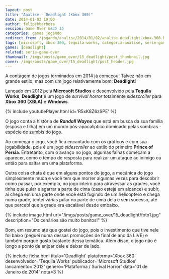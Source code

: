 ```yaml
---
layout: post
title: "Análise - Deadlight (Xbox 360)"
date: 2014-01-02 19:00
author: felipebbarbosa
session: Game Over &#35 15
categories: games jogando
redirect_from: /jogando/analise/2014/01/02/analise-deadlight-xbox-360.html
tags: [microsoft, xbox-360, tequila-works, categoria-analise, serie-game-over]
games: [deadlight]
related: serie-game-over
thumbnail: /imgs/posts/game_over/15_deadlight/post_thumbnail.jpg
cover: /imgs/posts/game_over/15_deadlight/post_header.jpg
---
```


A contagem de jogos terminados em 2014 já começou! Talvez não em grande estilo, mas com um jogo relativamente bom: **Deadlight**!

<!--more-->

Lançado em 2012 pela **Microsoft Studios** e desenvolvido pela **Tequila Works**, **Deadlight** é um jogo de _survival horror_ totalmente _sidescroller_ para **Xbox 360 (XBLA)** e **Windows**.

{% include youtubePlayer.html id='R5xK8Z6zSPE' %}

O jogo conta a história de **_Randall Wayne_** que está em busca da sua família (esposa e filha) em um mundo pós-apocalíptico dominado pelas sombras - espécie de zumbis do jogo.

Ao começar o jogo, você fica encantado com os gráficos e com sua jogabilidade, pois é um jogo _sidescroller_ ao estilo do primeiro **Prince of Persia**. Entretanto, com o avanço no jogo, algumas falhas começam a aparecer, como o tempo de resposta para realizar um ataque ao inimigo ou então para saltar em uma plataforma.

Outra coisa chata é que em alguns pontos do jogo, a mecânica do jogo simplesmente muda e você tem que morrer algumas vezes para descobrir como passar, por exemplo, no jogo inteiro para atravessar as grades, você tinha que pular e agarrar a parte de cima (caso esteja em alcance) e subir, aí chega em uma parte onde você está fugindo de um helicóptero e chega numa grade, tentei várias pular no parte de cima dela e sem sucesso, até que percebi que a grade era escalável desde embaixo.

{% include image.html url="/imgs/posts/game_over/15_deadlight/foto1.jpg" description="Os cenários são muito bonitos!" %}

Bom, em resumo até que gostei do jogo, pois o investimento que tive nele foi baixo (peguei numa dessas promoções de final de ano da LIVE) e também porque gosto bastante dessa temática. Além disso, o jogo não é longo a ponto de enjoar dele e deixar de lado.

{% include ficha.html
  titulo='Deadlight'
  plataforma='Xbox 360'
  desenvolvedor='Tequila Works'
  publicador='Microsoft Studios'
  lancamento='2012'
  genero='Plataforma / Surival Horror'
  data='01 de Janeiro de 2014'
  nota=3 %}
